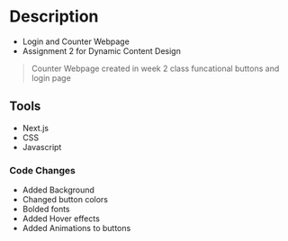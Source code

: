 # Description 
- Login and Counter Webpage 
- Assignment 2 for Dynamic Content Design

> Counter Webpage created in week 2 class funcational buttons and login page 


## Tools 
- Next.js
- CSS
- Javascript 

### Code Changes 
- Added Background
- Changed button colors 
- Bolded fonts 
- Added Hover effects
- Added Animations to buttons


